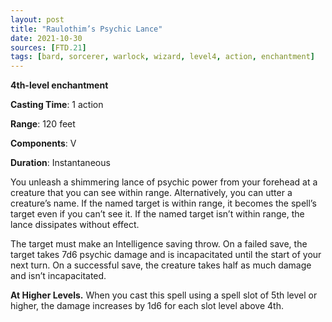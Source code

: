 ```yaml
---
layout: post
title: "Raulothim’s Psychic Lance"
date: 2021-10-30
sources: [FTD.21]
tags: [bard, sorcerer, warlock, wizard, level4, action, enchantment]
---
```


**4th-level enchantment**

**Casting Time**: 1 action

**Range**: 120 feet

**Components**: V

**Duration**: Instantaneous

You unleash a shimmering lance of psychic power from your forehead at a creature that you can see within range. Alternatively, you can utter a creature’s name. If the named target is within range, it becomes the spell’s target even if you can’t see it. If the named target isn’t within range, the lance dissipates without effect.

The target must make an Intelligence saving throw. On a failed save, the target takes 7d6 psychic damage and is incapacitated until the start of your next turn. On a successful save, the creature takes half as much damage and isn’t incapacitated.

**At Higher Levels.** When you cast this spell using a spell slot of 5th level or higher, the damage increases by 1d6 for each slot level above 4th.
